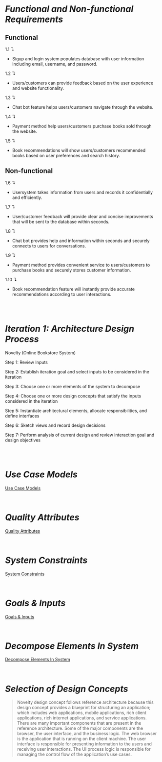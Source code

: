 # *Functional and Non-functional Requirements*

## **Functional**

1.1 &#8628;
- Sigup and login system populates database with user information including email, username, and password.
 
1.2 &#8628;
- Users/customers can provide feedback based on the user experience and website functionality.

1.3 &#8628; 
- Chat bot feature helps users/customers navigate through the website.

1.4 &#8628; 
- Payment method help users/customers purchase books sold through the website.

1.5 &#8628;
- Book recommendations will show users/customers recommended books based on user preferences and search history.


## **Non-functional**

1.6 &#8628;  
- Usersystem takes information from users and records it confidentially and efficiently.

1.7 &#8628; 
- User/customer feedback will provide clear and concise improvements that will be sent to the database within seconds.

1.8 &#8628; 
- Chat bot provides help and information within seconds and securely connects to users for conversations.

1.9 &#8628; 
- Payment method provides convenient service to users/customers to purchase books and securely stores customer information.

1.10 &#8628; 
- Book recommendation feature will instantly provide accurate recommendations according to user interactions.

</br>
</br>

# *Iteration 1: Architecture Design Process*

Novelty (Online Bookstore System)

<p>Step 1: Review Inputs</p>
<p>Step 2: Establish iteration goal and select inputs to be considered in the iteration</p>
<p>Step 3: Choose one or more elements of the system to decompose</p>
<p>Step 4: Choose one or more design concepts that satisfy the inputs considered in the iteration</p>
<p>Step 5: Instantiate architectural elements, allocate responsibilities, and define interfaces</p>
<p>Step 6: Sketch views and record design decisions</p>
<p>Step 7: Perform analysis of current design and review interaction goal and design objectives</p>

</br>
</br>

# *Use Case Models*

[Use Case Models](https://github.com/two02k/NoveltyBookstoreArchitecture/tree/main/Iteration1/Use%20Case%20Models)

</br>

# *Quality Attributes*

[Quality Attributes](https://github.com/two02k/NoveltyBookstoreArchitecture/tree/main/Iteration1/Quality%20Attributes)

</br>

# *System Constraints*

[System Constraints](https://github.com/two02k/NoveltyBookstoreArchitecture/tree/main/Iteration1/System%20Constraints)

</br>

# *Goals & Inputs*

[Goals & Inputs](https://github.com/two02k/NoveltyBookstoreArchitecture/tree/main/Iteration1/Goals%20%26%20Inputs)

</br>

# *Decompose Elements In System*

[Decompose Elements In System](https://github.com/two02k/NoveltyBookstoreArchitecture/tree/main/Iteration1/Decompose%20Elements%20In%20System)

</br>

# *Selection of Design Concepts*

> Novelty design concept follows reference architecture because this design concept provides a blueprint for structuring an application; which includes web applications, mobile applications, rich client applications, rich internet applications, and service applications. There are many important components that are present in the reference architecture. Some of the major components are the browser, the user interface, and the business logic. The web browser is the application that is running on the client machine. The user interface is responsible for presenting information to the users and receiving user interactions. The UI process logic is responsible for managing the control flow of the application’s use cases.
